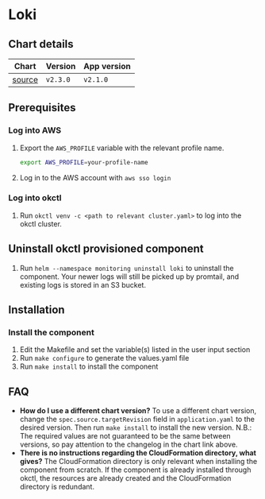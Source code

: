 # Loki

## Chart details

| Chart                                                                                | Version  | App version |
| ----------------------------------------------------------------------------------   | -------- | ----------- |
| [source](https://artifacthub.io/packages/helm/grafana/loki/2.3.0)                    | `v2.3.0` | `v2.1.0`   |

## Prerequisites

### Log into AWS

1. Export the `AWS_PROFILE` variable with the relevant profile name.
    ```bash
    export AWS_PROFILE=your-profile-name
    ```
2. Log in to the AWS account with `aws sso login`

### Log into okctl
 
1. Run `okctl venv -c <path to relevant cluster.yaml>` to log into the okctl cluster.

## Uninstall okctl provisioned component

1. Run `helm --namespace monitoring uninstall loki` to uninstall the component. Your newer logs will still be picked up by
    promtail, and existing logs is stored in an S3 bucket.

## Installation

### Install the component

1. Edit the Makefile and set the variable(s) listed in the user input section
2. Run `make configure` to generate the values.yaml file
3. Run `make install` to install the component

## FAQ

- **How do I use a different chart version?** To use a different chart version, change the `spec.source.targetRevision` field
    in `application.yaml` to the desired version. Then run `make install` to install the new version. N.B.: The required
		values are not guaranteed to be the same between versions, so pay attention to the changelog in the chart link above.
- **There is no instructions regarding the CloudFormation directory, what gives?** The CloudFormation directory is only 
    relevant when installing the component from scratch. If the component is already installed through okctl, the resources
		are already created and the CloudFormation directory is redundant.
